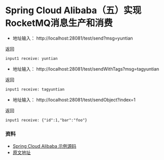 # Spring Cloud Alibaba（五）实现RocketMQ消息生产和消费





- 地址输入： http://localhost:28081/test/send?msg=yuntian

返回
```cfml
input1 receive: yuntian
```

- 地址输入： http://localhost:28081/test/sendWithTags?msg=tagyuntian

返回
```cfml
input1 receive: tagyuntian
```

- 地址输入： http://localhost:28081/test/sendObject?index=1

返回
```cfml
input1 receive: {"id":1,"bar":"foo"}
```

### 资料

- [Spring Cloud Alibaba 示例源码](https://github.com/smltq/spring-boot-demo/blob/master/cloud-alibaba)
- [原文地址](https://github.com/smltq/spring-boot-demo/blob/master/cloud-alibaba/README5.md)